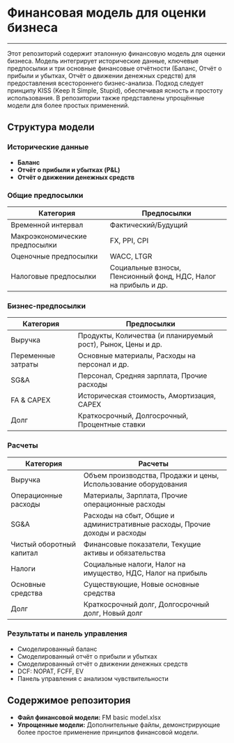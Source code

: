 


# Финансовая модель для оценки бизнеса
---
Этот репозиторий содержит эталонную финансовую модель для оценки бизнеса. Модель интегрирует исторические данные, ключевые предпосылки и три основные финансовые отчётности (Баланс, Отчёт о прибыли и убытках, Отчёт о движении денежных средств) для предоставления всестороннего бизнес-анализа. Подход следует принципу KISS (Keep It Simple, Stupid), обеспечивая ясность и простоту использования. В репозитории также представлены упрощённые модели для более простых применений.

## Структура модели

### Исторические данные
- **Баланс**
- **Отчёт о прибыли и убытках (P&L)**
- **Отчёт о движении денежных средств**

### Общие предпосылки

| Категория | Предпосылки |
|-----------|-------------|
| Временной интервал | Фактический/Будущий |
| Макроэкономические предпосылки | FX, PPI, CPI |
| Оценочные предпосылки | WACC, LTGR |
| Налоговые предпосылки | Социальные взносы, Пенсионный фонд, НДС, Налог на прибыль и др. |

### Бизнес-предпосылки

| Категория | Предпосылки |
|-----------|-------------|
| Выручка | Продукты, Количества (и планируемый рост), Рынок, Цены и др. |
| Переменные затраты | Основные материалы, Расходы на персонал и др. |
| SG&A | Персонал, Средняя зарплата, Прочие расходы |
| FA & CAPEX | Историческая стоимость, Амортизация, CAPEX |
| Долг | Краткосрочный, Долгосрочный, Процентные ставки |

### Расчеты

| Категория | Расчеты |
|-----------|---------|
| Выручка | Объем производства, Продажи и цены, Использование оборудования |
| Операционные расходы | Материалы, Зарплата, Прочие операционные расходы |
| SG&A | Расходы на сбыт, Общие и административные расходы, Прочие доходы и расходы |
| Чистый оборотный капитал | Финансовые показатели, Текущие активы и обязательства |
| Налоги | Социальные налоги, Налог на имущество, НДС, Налог на прибыль |
| Основные средства | Существующие, Новые основные средства |
| Долг | Краткосрочный долг, Долгосрочный долг, Новый долг |

### Результаты и панель управления

- Смоделированный баланс
- Смоделированный отчёт о прибыли и убытках
- Смоделированный отчёт о движении денежных средств
- DCF: NOPAT, FCFF, EV
- Панель управления с анализом чувствительности

## Содержимое репозитория

- **Файл финансовой модели:** FM basic model.xlsx
- **Упрощенные модели:** Дополнительные файлы, демонстрирующие более простое применение принципов финансовой модели.


